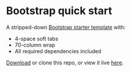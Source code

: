 Bootstrap quick start 
=====================

A stripped-down [Bootstrap starter template][bootstrap-eg] with: 

- 4-space soft tabs
- 70-column wrap
- All required dependencies included

[Download][dl] or clone this repo, or view it live [here][eg]. 

[bootstrap-eg]:http://twitter.github.com/bootstrap/examples/starter-template.html
[dl]:https://github.com/robatron/bootstrap-quick-start/zipball/master
[eg]:http://robatron.github.com/bootstrap-quick-start